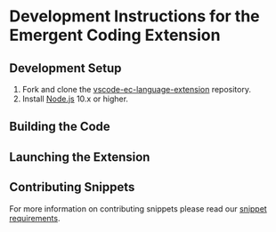 # Development Instructions for the Emergent Coding Extension
## Development Setup
1. Fork and clone the [vscode-ec-language-extension](https://github.com/aptissio/vscode-ec-language-extension) repository.
1. Install [Node.js](https://nodejs.org/en/) 10.x or higher.


## Building the Code
## Launching the Extension
## Contributing Snippets
For more information on contributing snippets please read our [snippet requirements](https://github.com/aptissio/vscode-ec-language-extension/blob/main/docs/community_snippets.md#contributing).